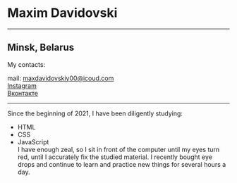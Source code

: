 Maxim Davidovski
================

--------------------------        
Minsk, Belarus  <br />
--------------------------    
My contacts:

mail: maxdavidovskiy00@icoud.com <br />
[Instagram](https://www.instagram.com/maxim.davidovski/)<br />
[Вконтакте](https://vk.com/maxim.davidovski)<br />

-------------------------------
Since the beginning of 2021, I have been diligently studying:
* HTML
* CSS
* JavaScript <br />
I have enough zeal, so I sit in front of the computer until my eyes turn red, until I accurately fix the studied material. I recently bought eye drops and continue to learn and practice new things for several hours a day.
